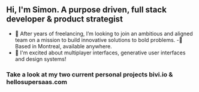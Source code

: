 ## Hi, I'm Simon. A purpose driven, full stack developer & product strategist

- 👀 After years of freelancing, I’m looking to join an ambitious and aligned team on a mission to build innovative solutions to bold problems. 
-📍Based in Montreal, available anywhere.
- 🤔 I'm excited about multiplayer interfaces, generative user interfaces and design systems!

### Take a look at my two current personal projects bivi.io & hellosupersaas.com 
